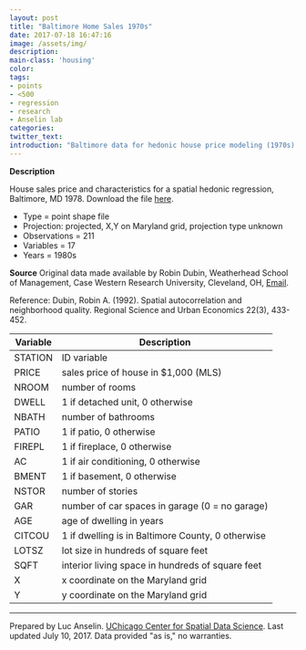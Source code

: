 ```yaml
---
layout: post
title: "Baltimore Home Sales 1970s"
date: 2017-07-18 16:47:16
image: /assets/img/
description:
main-class: 'housing'
color:
tags:
- points
- <500
- regression
- research
- Anselin lab
categories:
twitter_text:
introduction: "Baltimore data for hedonic house price modeling (1970s)."
---
```

<script>
$('#map').hide();
</script>

**Description**

House sales price and characteristics for a spatial hedonic regression, Baltimore, MD 1978. Download the file [here](https://s3.amazonaws.com/geoda/data/baltimore.zip).

* Type = point shape file
* Projection: projected, X,Y on Maryland grid, projection type unknown
* Observations = 211
* Variables = 17
* Years = 1980s

**Source**
Original data made available by Robin Dubin, Weatherhead School of Management, Case Western Research University, Cleveland, OH, [Email](mailto:Robin.Dubin@weatherhead.cwru.edu).

Reference: Dubin, Robin A. (1992). Spatial autocorrelation and neighborhood quality. Regional Science and Urban Economics 22(3), 433-452.

**Variable** | **Description**
---|---
STATION | ID variable
PRICE | sales price of house in $1,000 (MLS)
NROOM | number of rooms
DWELL | 1 if detached unit, 0 otherwise
NBATH | number of bathrooms
PATIO | 1 if patio, 0 otherwise
FIREPL | 1 if fireplace, 0 otherwise
AC | 1 if air conditioning, 0 otherwise
BMENT | 1 if basement, 0 otherwise
NSTOR | number of stories
GAR | number of car spaces in garage (0 = no garage)
AGE | age of dwelling in years
CITCOU | 1 if dwelling is in Baltimore County, 0 otherwise
LOTSZ | lot size in hundreds of square feet
SQFT | interior living space in hundreds of square feet
X | x coordinate on the Maryland grid
Y | y coordinate on the Maryland grid

* * * * *

Prepared by Luc Anselin. [UChicago Center for Spatial Data Science](https://spatial.uchicago.edu/). Last updated July 10, 2017. Data provided "as is," no warranties.
